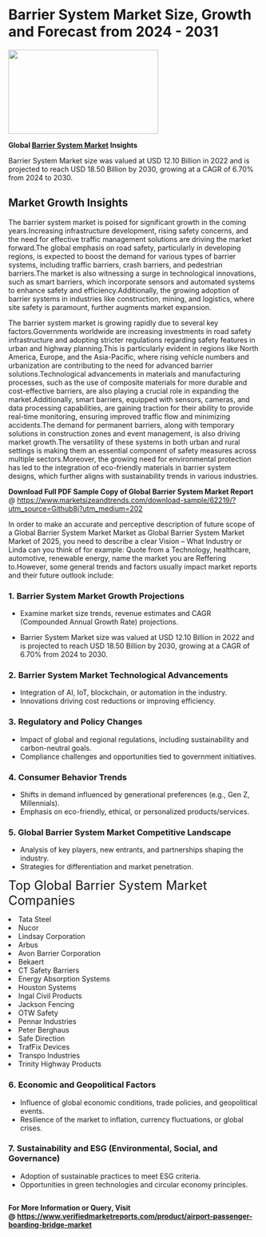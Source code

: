 <H1>Barrier System Market Size, Growth and Forecast from 2024 - 2031</H1><img class="aligncenter size-medium wp-image-584254" src="https://thirdeyenews.in/wp-content/uploads/2024/09/Global-Market-Research-300x168.jpeg" alt="" width="300" height="168" /><p><strong>Global&nbsp;<a href="https://www.marketsizeandtrends.com/download-sample/62219/?utm_source=Github8j?utm_medium=202">Barrier System Market</a> Insights</strong></p><p>Barrier System Market size was valued at USD 12.10 Billion in 2022 and is projected to reach USD 18.50 Billion by 2030, growing at a CAGR of 6.70% from 2024 to 2030.</p><p><h2>Market Growth Insights</h2> <p>The barrier system market is poised for significant growth in the coming years.Increasing infrastructure development, rising safety concerns, and the need for effective traffic management solutions are driving the market forward.The global emphasis on road safety, particularly in developing regions, is expected to boost the demand for various types of barrier systems, including traffic barriers, crash barriers, and pedestrian barriers.The market is also witnessing a surge in technological innovations, such as smart barriers, which incorporate sensors and automated systems to enhance safety and efficiency.Additionally, the growing adoption of barrier systems in industries like construction, mining, and logistics, where site safety is paramount, further augments market expansion.</p> <p>The barrier system market is growing rapidly due to several key factors.Governments worldwide are increasing investments in road safety infrastructure and adopting stricter regulations regarding safety features in urban and highway planning.This is particularly evident in regions like North America, Europe, and the Asia-Pacific, where rising vehicle numbers and urbanization are contributing to the need for advanced barrier solutions.Technological advancements in materials and manufacturing processes, such as the use of composite materials for more durable and cost-effective barriers, are also playing a crucial role in expanding the market.Additionally, smart barriers, equipped with sensors, cameras, and data processing capabilities, are gaining traction for their ability to provide real-time monitoring, ensuring improved traffic flow and minimizing accidents.The demand for permanent barriers, along with temporary solutions in construction zones and event management, is also driving market growth.The versatility of these systems in both urban and rural settings is making them an essential component of safety measures across multiple sectors.Moreover, the growing need for environmental protection has led to the integration of eco-friendly materials in barrier system designs, which further aligns with sustainability trends in various industries.<p><span class=""><strong>Download Full PDF Sample Copy of Global Barrier System Market Report</strong> @ <a href="https://www.marketsizeandtrends.com/download-sample/62219/?utm_source=Github8j?utm_medium=202" target="_blank">https://www.marketsizeandtrends.com/download-sample/62219/?utm_source=Github8j?utm_medium=202</a></span></p><p>In order to make an accurate and perceptive description of future scope of a Global&nbsp;Barrier System Market Market as Global&nbsp;Barrier System Market Market of 2025, you need to describe a clear Vision &ndash; What Industry or Linda can you think of for example: Quote from a Technology, healthcare, automotive, renewable energy, name the market you are Reffering to.However, some general trends and factors usually impact market reports and their future outlook include:</p><h3>1.&nbsp;<strong>Barrier System Market Growth Projections</strong></h3><ul><li>Examine market size trends, revenue estimates and CAGR (Compounded Annual Growth Rate) projections.</li><li><p>Barrier System Market size was valued at USD 12.10 Billion in 2022 and is projected to reach USD 18.50 Billion by 2030, growing at a CAGR of 6.70% from 2024 to 2030.</p></li></ul><h3>2.&nbsp;<strong>Barrier System Market Technological Advancements</strong></h3><ul><li>Integration of AI, IoT, blockchain, or automation in the industry.</li><li>Innovations driving cost reductions or improving efficiency.</li></ul><h3>3.&nbsp;<strong>Regulatory and Policy Changes</strong></h3><ul><li>Impact of global and regional regulations, including sustainability and carbon-neutral goals.</li><li>Compliance challenges and opportunities tied to government initiatives.</li></ul><h3>4.&nbsp;<strong>Consumer Behavior Trends</strong></h3><ul><li>Shifts in demand influenced by generational preferences (e.g., Gen Z, Millennials).</li><li>Emphasis on eco-friendly, ethical, or personalized products/services.</li></ul><h3>5.&nbsp;<strong>Global Barrier System Market Competitive Landscape</strong></h3><ul><li>Analysis of key players, new entrants, and partnerships shaping the industry.</li><li>Strategies for differentiation and market penetration.</li></ul><p data-pm-slice="1 1 []"><span style="color: inherit; font-family: inherit; font-size: 25px;">Top Global Barrier System Market Companies</span></p><div class="" data-test-id=""><p><li>Tata Steel</li><li> Nucor</li><li> Lindsay Corporation</li><li> Arbus</li><li> Avon Barrier Corporation</li><li> Bekaert</li><li> CT Safety Barriers</li><li> Energy Absorption Systems</li><li> Houston Systems</li><li> Ingal Civil Products</li><li> Jackson Fencing</li><li> OTW Safety</li><li> Pennar Industries</li><li> Peter Berghaus</li><li> Safe Direction</li><li> TrafFix Devices</li><li> Transpo Industries</li><li> Trinity Highway Products</li></p></div><h3>6.&nbsp;<strong>Economic and Geopolitical Factors</strong></h3><ul><li>Influence of global economic conditions, trade policies, and geopolitical events.</li><li>Resilience of the market to inflation, currency fluctuations, or global crises.</li></ul><h3>7.&nbsp;<strong>Sustainability and ESG (Environmental, Social, and Governance)</strong></h3><ul><li>Adoption of sustainable practices to meet ESG criteria.</li><li>Opportunities in green technologies and circular economy principles.</li></ul><h2><strong style="font-size: 14px;">For More Information or Query, Visit @&nbsp;</strong><a style="background-color: #ffffff; font-size: 14px;" href="https://www.marketsizeandtrends.com/report/barrier-system-market/" target="_blank">https://www.verifiedmarketreports.com/product/airport-passenger-boarding-bridge-market</a></h2>